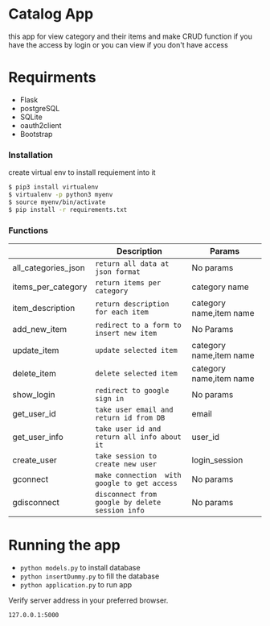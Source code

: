 # Catalog App 
this app for view category and their items and make CRUD function if you have the access by login or you can view if you don't have access

# Requirments

  - Flask
  - postgreSQL
  - SQLite
  - oauth2client
  - Bootstrap



### Installation
create virtual env to install requiement into it
```sh
$ pip3 install virtualenv
$ virtualenv -p python3 myenv
$ source myenv/bin/activate
$ pip install -r requirements.txt 
```
### Functions

|                |Description                          |Params                         |
|----------------|-------------------------------|---------------------------|
|all_categories_json|`return all data at json format`            |No params            |
|items_per_category          |`return items per category`            |category name   |         |
|item_description          |`return description for each item`|category name,item name
|add_new_item               | `redirect to a form to insert new item`|No Params
|update_item|`update selected item`|category name,item name|
|delete_item | `delete selected item`|category name,item name|
|show_login|`redirect to google sign in `|No params|
|get_user_id|`take user email and return id from DB`|email|
|get_user_info|`take user id and return all info about it`|user_id|
|create_user|`take session to create new user`|login_session|
|gconnect|`make connection  with google to get access`|No params
|gdisconnect|`disconnect from google by delete session info`|No params

# Running the app 
  - `python models.py` to install database
  - `python insertDummy.py` to fill the database
  - `python application.py` to run app

Verify server address in your preferred browser.

```sh
127.0.0.1:5000
```

  

